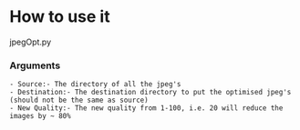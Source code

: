 # How to use it
jpegOpt.py <Source> <Destination> <New Quality>

### Arguments

    - Source:- The directory of all the jpeg's 
    - Destination:- The destination directory to put the optimised jpeg's (should not be the same as source)
    - New Quality:- The new quality from 1-100, i.e. 20 will reduce the images by ~ 80%